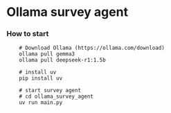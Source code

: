 # Ollama survey agent

### How to start
```
    # Download Ollama (https://ollama.com/download)
    ollama pull gemma3
    ollama pull deepseek-r1:1.5b

    # install uv
    pip install uv

    # start survey agent
    # cd ollama_survey_agent
    uv run main.py
```